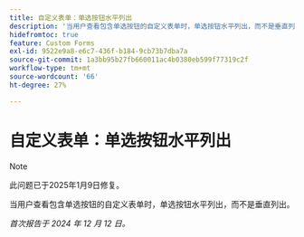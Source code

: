 ```yaml
---
title: 自定义表单：单选按钮水平列出
description: '当用户查看包含单选按钮的自定义表单时，单选按钮水平列出，而不是垂直列出。 '
hidefromtoc: true
feature: Custom Forms
exl-id: 9522e9a8-e6c7-436f-b184-9cb73b7dba7a
source-git-commit: 1a3bb95b27fb660011ac4b0380eb599f77319c2f
workflow-type: tm+mt
source-wordcount: '66'
ht-degree: 27%

---
```


# 自定义表单：单选按钮水平列出

>[!NOTE]
>
>此问题已于2025年1月9日修复。

当用户查看包含单选按钮的自定义表单时，单选按钮水平列出，而不是垂直列出。

_首次报告于 2024 年 12 月 12 日。_

